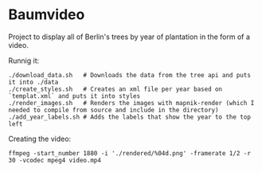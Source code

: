 # Baumvideo

Project to display all of Berlin's trees by year of plantation in the form of a video.

Runnig it: 

```
./download_data.sh   # Downloads the data from the tree api and puts it into ./data
./create_styles.sh   # Creates an xml file per year based on `templat.xml` and puts it into styles
./render_images.sh   # Renders the images with mapnik-render (which I needed to compile from source and include in the directory)
./add_year_labels.sh # Adds the labels that show the year to the top left
```

Creating the video:
```
ffmpeg -start_number 1880 -i './rendered/%04d.png' -framerate 1/2 -r 30 -vcodec mpeg4 video.mp4
```
